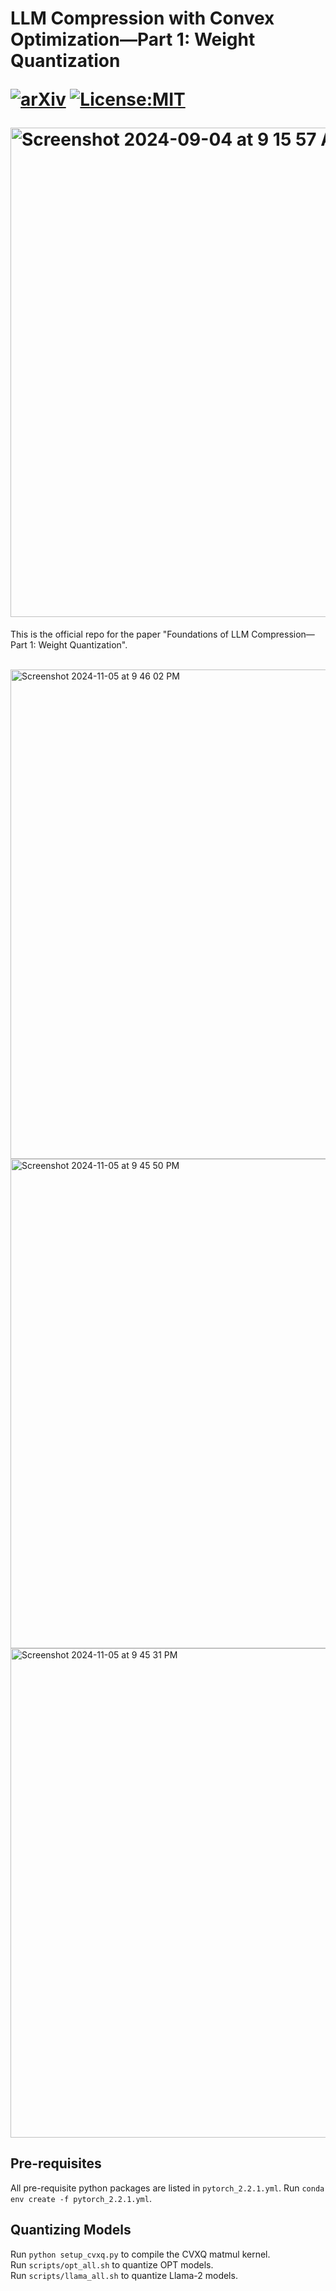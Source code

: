 <h1> LLM Compression with Convex Optimization—Part 1: Weight Quantization

[![arXiv](https://img.shields.io/badge/arXiv-2312.03102-b31b1b.svg)](https://arxiv.org/abs/)
[![License:MIT](https://img.shields.io/badge/License-MIT-blue.svg)](LICENSE)

<img width="783" alt="Screenshot 2024-09-04 at 9 15 57 AM" src="https://github.com/user-attachments/assets/6a3385e2-9c43-425d-b9db-914c11c85648">
</h1>

This is the official repo for the paper "Foundations of LLM Compression—Part 1: Weight Quantization".

<br/>
<img width="783" alt="Screenshot 2024-11-05 at 9 46 02 PM" src="https://github.com/user-attachments/assets/d8e93e81-ba51-4cb8-a046-d49c55c606ac">
<img width="783" alt="Screenshot 2024-11-05 at 9 45 50 PM" src="https://github.com/user-attachments/assets/6c83b8f3-01d2-4aff-932b-e955a1f90f35">
<img width="783" alt="Screenshot 2024-11-05 at 9 45 31 PM" src="https://github.com/user-attachments/assets/9b6dd284-a04e-45ff-9d7f-9d01c01e7a2c">


<h2>Pre-requisites</h2>

All pre-requisite python packages are listed in `pytorch_2.2.1.yml`. Run `conda env create -f pytorch_2.2.1.yml`.</br>


<h2>Quantizing Models</h2>

Run `python setup_cvxq.py` to compile the CVXQ matmul kernel.</br>
Run `scripts/opt_all.sh` to quantize OPT models.</br>
Run `scripts/llama_all.sh` to quantize Llama-2 models.</br>
